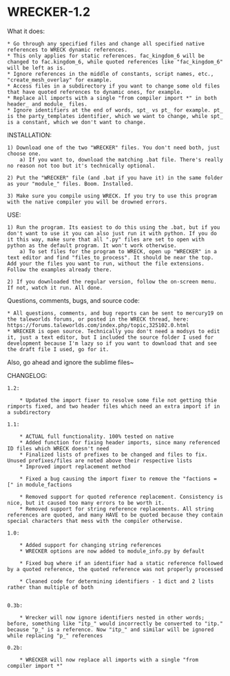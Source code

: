 # WRECKER-1.2


What it does:

	* Go through any specified files and change all specified native references to WRECK dynamic references.
	* This only applies for static references. fac_kingdom_6 will be changed to fac.kingdom_6, while quoted references like "fac_kingdom_6" will be left as is.
	* Ignore references in the middle of constants, script names, etc., "create_mesh_overlay" for example.
	* Access files in a subdirectory if you want to change some old files that have quoted references to dynamic ones, for example.
	* Replace all imports with a single "from compiler import *" in both header_ and module_ files.
	* Ignore identifiers at the end of words, spt_ vs pt_ for example. pt_ is the party_templates identifier, which we want to change, while spt_ is a constant, which we don't want to change.




INSTALLATION:
	
	1) Download one of the two "WRECKER" files. You don't need both, just choose one. 
		a) If you want to, download the matching .bat file. There's really no reason not too but it's technically optional. 

	2) Put the "WRECKER" file (and .bat if you have it) in the same folder as your "module_" files. Boom. Installed.

	3) Make sure you compile using WRECK. If you try to use this program with the native compiler you will be drowned errors. 


USE:

	1) Run the program. Its easiest to do this using the .bat, but if you don't want to use it you can also just run it with python. If you do it this way, make sure that all ".py" files are set to open with python as the default program. It won't work otherwise.
		a) To set files for the program to WRECK, open up "WRECKER" in a text editor and find "files_to_process". It should be near the top. Add your the files you want to run, without the file extensions. Follow the examples already there. 

	2) If you downloaded the regular version, follow the on-screen menu. If not, watch it run. All done. 

Questions, comments, bugs, and source code:

	* All questions, comments, and bug reports can be sent to mercury19 on the taleworlds forums, or posted in the WRECK thread, here: https://forums.taleworlds.com/index.php/topic,325102.0.html
	* WRECKER is open source. Technically you don't need a modsys to edit it, just a text editor, but I included the source folder I used for development because I'm lazy so if you want to download that and see the draft file I used, go for it. 

Also, go ahead and ignore the sublime files~


CHANGELOG:

	1.2:

		* Updated the import fixer to resolve some file not getting thie rimports fixed, and two header files which need an extra import if in a subdirectory

	1.1:

		* ACTUAL full functionality. 100% tested on native
		* Added function for fixing header imports, since many referenced ID files which WRECK doesn't need
		* Finalized lists of prefixes to be changed and files to fix. Unused prefixes/files are noted above their respective lists
		* Improved import replacement method

		* Fixed a bug causing the import fixer to remove the "factions = [" in module_factions

		* Removed support for quoted reference replacement. Consistency is nice, but it caused too many errors to be worth it.
		* Removed support for string reference replacements. All string references are quoted, and many HAVE to be quoted because they contain special characters that mess with the compiler otherwise.

	1.0:

		* Added support for changing string references
		* WRECKER options are now added to module_info.py by default

		* Fixed bug where if an identifier had a static reference followed by a quoted reference, the quoted reference was not properly processed

		* Cleaned code for determining identifiers - 1 dict and 2 lists rather than multiple of both
		

	0.3b:

		* Wrecker will now ignore identifiers nested in other words; before, something like "itp_" would incorrectly be converted to "itp." because "p_" is a reference. Now "itp_" and similar will be ignored while replacing "p_" references

	0.2b:

		* WRECKER will now replace all imports with a single "from compiler import *"
